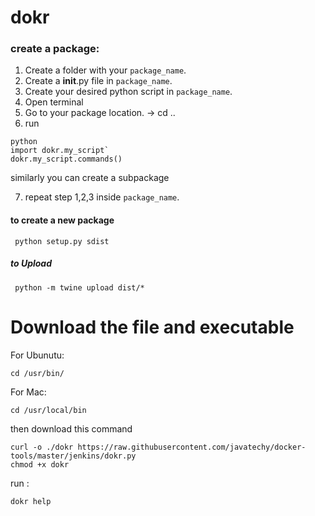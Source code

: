 # dokr

### create a package:

1. Create a folder with your `package_name`.
2. Create a __init__.py file in  `package_name`.
3. Create your desired python script in `package_name`.
4. Open terminal
5. Go to your package location. -> cd ..
6. run

```
python
import dokr.my_script`
dokr.my_script.commands()
```

similarly you can create a subpackage

7. repeat step 1,2,3 inside `package_name`.

#### to create a new package 

```
 python setup.py sdist
```

##### to Upload

```
 python -m twine upload dist/*
```

# Download the file and executable


For Ubunutu:

```
cd /usr/bin/
```

For Mac:

```
cd /usr/local/bin
```

then download this command

```
curl -o ./dokr https://raw.githubusercontent.com/javatechy/docker-tools/master/jenkins/dokr.py
chmod +x dokr
```


run :

```
dokr help
```